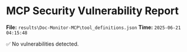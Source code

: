 # MCP Security Vulnerability Report
**File:** `results\Doc-Monitor-MCP\tool_definitions.json`
**Time:** `2025-06-21 04:15:48`

✅ No vulnerabilities detected.